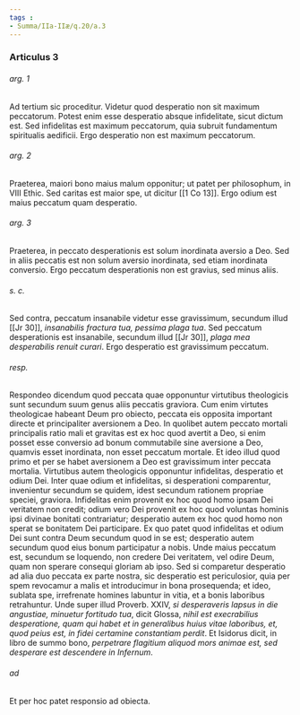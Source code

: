 ```yaml
---
tags : 
- Summa/IIa-IIæ/q.20/a.3
---
```


### Articulus 3

###### arg. 1
Ad tertium sic proceditur. Videtur quod desperatio non sit maximum peccatorum. Potest enim esse desperatio absque infidelitate, sicut dictum est. Sed infidelitas est maximum peccatorum, quia subruit fundamentum spiritualis aedificii. Ergo desperatio non est maximum peccatorum.

###### arg. 2
Praeterea, maiori bono maius malum opponitur; ut patet per philosophum, in VIII Ethic. Sed caritas est maior spe, ut dicitur [[1 Co 13]]. Ergo odium est maius peccatum quam desperatio.

###### arg. 3
Praeterea, in peccato desperationis est solum inordinata aversio a Deo. Sed in aliis peccatis est non solum aversio inordinata, sed etiam inordinata conversio. Ergo peccatum desperationis non est gravius, sed minus aliis.

###### s. c.
Sed contra, peccatum insanabile videtur esse gravissimum, secundum illud [[Jr 30]], *insanabilis fractura tua, pessima plaga tua*. Sed peccatum desperationis est insanabile, secundum illud [[Jr 30]], *plaga mea desperabilis renuit curari*. Ergo desperatio est gravissimum peccatum.

###### resp.
Respondeo dicendum quod peccata quae opponuntur virtutibus theologicis sunt secundum suum genus aliis peccatis graviora. Cum enim virtutes theologicae habeant Deum pro obiecto, peccata eis opposita important directe et principaliter aversionem a Deo. In quolibet autem peccato mortali principalis ratio mali et gravitas est ex hoc quod avertit a Deo, si enim posset esse conversio ad bonum commutabile sine aversione a Deo, quamvis esset inordinata, non esset peccatum mortale. Et ideo illud quod primo et per se habet aversionem a Deo est gravissimum inter peccata mortalia. Virtutibus autem theologicis opponuntur infidelitas, desperatio et odium Dei. Inter quae odium et infidelitas, si desperationi comparentur, invenientur secundum se quidem, idest secundum rationem propriae speciei, graviora. Infidelitas enim provenit ex hoc quod homo ipsam Dei veritatem non credit; odium vero Dei provenit ex hoc quod voluntas hominis ipsi divinae bonitati contrariatur; desperatio autem ex hoc quod homo non sperat se bonitatem Dei participare. Ex quo patet quod infidelitas et odium Dei sunt contra Deum secundum quod in se est; desperatio autem secundum quod eius bonum participatur a nobis. Unde maius peccatum est, secundum se loquendo, non credere Dei veritatem, vel odire Deum, quam non sperare consequi gloriam ab ipso. Sed si comparetur desperatio ad alia duo peccata ex parte nostra, sic desperatio est periculosior, quia per spem revocamur a malis et introducimur in bona prosequenda; et ideo, sublata spe, irrefrenate homines labuntur in vitia, et a bonis laboribus retrahuntur. Unde super illud Proverb. XXIV, *si desperaveris lapsus in die angustiae, minuetur fortitudo tua*, dicit Glossa, *nihil est execrabilius desperatione, quam qui habet et in generalibus huius vitae laboribus, et, quod peius est, in fidei certamine constantiam perdit*. Et Isidorus dicit, in libro de summo bono, *perpetrare flagitium aliquod mors animae est, sed desperare est descendere in Infernum*.

###### ad 
Et per hoc patet responsio ad obiecta.

